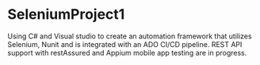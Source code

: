 # SeleniumProject1
Using C# and Visual studio to create an automation framework that utilizes Selenium, Nunit and is integrated with an ADO CI/CD pipeline.
REST API support with restAssured and Appium mobile app testing are in progress.
